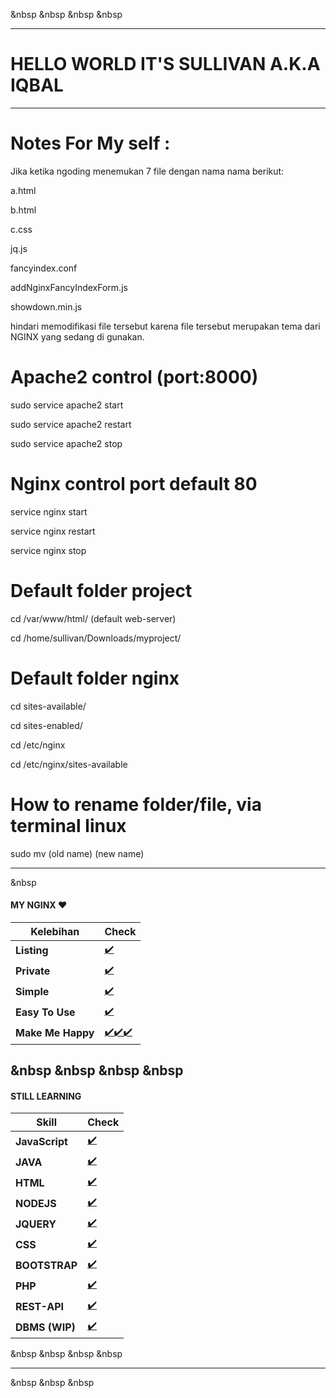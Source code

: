 &nbsp
&nbsp
&nbsp
&nbsp

---------
# HELLO WORLD IT'S SULLIVAN A.K.A IQBAL

---------

# Notes For My self :

Jika ketika ngoding menemukan 7 file dengan nama nama berikut: 

a.html

b.html

c.css

jq.js

fancyindex.conf

addNginxFancyIndexForm.js

showdown.min.js

hindari memodifikasi file tersebut karena file tersebut merupakan tema dari NGINX yang sedang di gunakan.
# Apache2 control (port:8000)

sudo service apache2 start

sudo service apache2 restart

sudo service apache2 stop

# Nginx control port default 80

service nginx start

service nginx restart

service nginx stop

# Default folder project

cd /var/www/html/ (default web-server)

cd /home/sullivan/Downloads/myproject/

# Default folder nginx

cd sites-available/

cd sites-enabled/

cd /etc/nginx

cd /etc/nginx/sites-available

# How to rename folder/file, via terminal linux

sudo mv (old name) (new name)

---------

&nbsp
#### MY NGINX ♥
| Kelebihan | Check |
|--------|--------|
| **Listing** |[✔️](https://github.com/RizkiIqbal02) |
| **Private** |[✔️](https://github.com/RizkiIqbal02) |
| **Simple** |[✔️](https://github.com/RizkiIqbal02) |
| **Easy To Use** |[✔️](https://github.com/RizkiIqbal02) |
| **Make Me Happy** |[✔️✔️✔️](https://github.com/RizkiIqbal02) |

&nbsp
&nbsp
&nbsp
&nbsp
---------
#### STILL LEARNING
| Skill | Check |
|--------|--------|
| **JavaScript** |[✔️](https://github.com/RizkiIqbal02) |
| **JAVA** |[✔️](https://github.com/RizkiIqbal02) |
| **HTML** |[✔️](https://github.com/RizkiIqbal02) |
| **NODEJS** |[✔️](https://github.com/RizkiIqbal02) |
| **JQUERY** |[✔️](https://github.com/RizkiIqbal02) |
| **CSS** |[✔️](https://github.com/RizkiIqbal02) |
| **BOOTSTRAP** |[✔️](https://github.com/RizkiIqbal02) |
| **PHP** |[✔️](https://github.com/RizkiIqbal02) |
| **REST-API** |[✔️](https://github.com/RizkiIqbal02) |
| **DBMS (WIP)** |[✔️](https://github.com/RizkiIqbal02) |

&nbsp
&nbsp
&nbsp
&nbsp

---------
&nbsp
&nbsp
&nbsp
